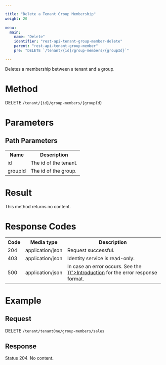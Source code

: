 ```yaml
---

title: "Delete a Tenant Group Membership"
weight: 20

menu:
  main:
    name: "Delete"
    identifier: "rest-api-tenant-group-member-delete"
    parent: "rest-api-tenant-group-member"
    pre: "DELETE `/tenant/{id}/group-members/{groupId}`"

---
```


Deletes a membership between a tenant and a group.

# Method

DELETE `/tenant/{id}/group-members/{groupId}`

# Parameters

## Path Parameters

<table class="table table-striped">
  <tr>
    <th>Name</th>
    <th>Description</th>
  </tr>
  <tr>
    <td>id</td>
    <td>The id of the tenant.</td>
  </tr>
  <tr>
    <td>groupId</td>
    <td>The id of the group.</td>
  </tr>
</table>


# Result

This method returns no content.

# Response Codes

<table class="table table-striped">
  <tr>
    <th>Code</th>
    <th>Media type</th>
    <th>Description</th>
  </tr>
  <tr>
    <td>204</td>
    <td>application/json</td>
    <td>Request successful.</td>
  </tr>
  <tr>
    <td>403</td>
    <td>application/json</td>
    <td>Identity service is read-only.</td>
  </tr>
  <tr>
    <td>500</td>
    <td>application/json</td>
    <td>In case an error occurs. See the <a href="{{< ref "/reference/rest/overview/_index.md#error-handling" >}}">Introduction</a> for the error response format.</td>
  </tr>
</table>


# Example

## Request

DELETE `/tenant/tenantOne/group-members/sales`

## Response

Status 204. No content.
